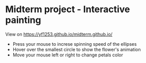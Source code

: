 # Midterm project - Interactive painting
View on https://yf1253.github.io/midterm.github.io/
- Press your mouse to increse spinning speed of the ellipses
- Hover over the smallest circle to show the flower's animation
- Move your mouse left or right to change petals color
